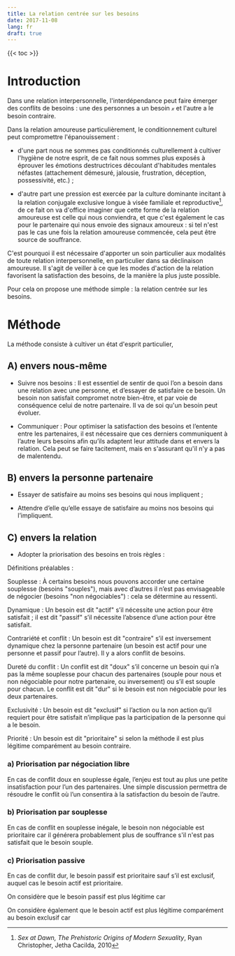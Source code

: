 ```yaml
---
title: La relation centrée sur les besoins
date: 2017-11-08
lang: fr
draft: true
---
```


{{< toc >}}

# Introduction
Dans une relation interpersonnelle, l'interdépendance peut faire émerger des conflits de besoins : une des personnes a un besoin 𝓍 et l'autre a le besoin contraire.

Dans la relation amoureuse particulièrement, le conditionnement culturel peut compromettre l'épanouissement :

- d'une part nous ne sommes pas conditionnés culturellement à cultiver l'hygiène de notre esprit, de ce fait nous sommes plus exposés à éprouver les émotions destructrices découlant d'habitudes mentales néfastes (attachement démesuré, jalousie, frustration, déception, possessivité, etc.) ;

- d'autre part une pression est exercée par la culture dominante incitant à la relation conjugale exclusive longue à visée familiale et reproductive[^1], de ce fait on va d'office imaginer que cette forme de la relation amoureuse est celle qui nous conviendra, et que c'est également le cas pour le partenaire qui nous envoie des signaux amoureux : si tel n'est pas le cas une fois la relation amoureuse commencée, cela peut être source de souffrance.

C'est pourquoi il est nécessaire d'apporter un soin particulier aux modalités de toute relation interpersonnelle, en particulier dans sa déclinaison amoureuse. Il s'agit de veiller à ce que les modes d'action de la relation favorisent la satisfaction des besoins, de la manière la plus juste possible.

Pour cela on propose une méthode simple : la relation centrée sur les besoins.

# Méthode
La méthode consiste à cultiver un état d'esprit particulier,

## A) envers nous-même

- Suivre nos besoins :
Il est essentiel de sentir de quoi l’on a besoin dans une relation avec une personne, et d’essayer de satisfaire ce besoin. Un besoin non satisfait compromet notre bien-être, et par voie de conséquence celui de notre partenaire.
Il va de soi qu'un besoin peut évoluer.

- Communiquer :
Pour optimiser la satisfaction des besoins et l’entente entre les partenaires, il est nécessaire que ces derniers communiquent à l’autre leurs besoins afin qu’ils adaptent leur attitude dans et envers la relation.
Cela peut se faire tacitement, mais en s'assurant qu'il n'y a pas de malentendu.

## B) envers la personne partenaire

- Essayer de satisfaire au moins ses besoins qui nous impliquent ;

- Attendre d’elle qu’elle essaye de satisfaire au moins nos besoins qui l’impliquent.

## C) envers la relation

- Adopter la priorisation des besoins en trois règles :

Définitions préalables :

Souplesse
: À certains besoins nous pouvons accorder une certaine souplesse (besoins "souples"), mais avec d’autres il n’est pas envisageable de négocier (besoins "non négociables") : cela se détermine au ressenti.

Dynamique
: Un besoin est dit "actif" s’il nécessite une action pour être satisfait ; il est dit "passif" s’il nécessite l’absence d’une action pour être satisfait.

Contrariété et conflit
: Un besoin est dit "contraire" s’il est inversement dynamique chez la personne partenaire (un besoin est actif pour une personne et passif pour l’autre). Il y a alors conflit de besoins.

Dureté du conflit
: Un conflit est dit "doux" s’il concerne un besoin qui n’a pas la même souplesse pour chacun des partenaires (souple pour nous et non négociable pour notre partenaire, ou inversement) ou s’il est souple pour chacun. Le conflit est dit "dur" si le besoin est non négociable pour les deux partenaires.

Exclusivité
: Un besoin est dit "exclusif" si l’action ou la non action qu’il requiert pour être satisfait n’implique pas la participation de la personne qui a le besoin.

Priorité
: Un besoin est dit "prioritaire" si selon la méthode il est plus légitime comparément au besoin contraire.

### a) Priorisation par négociation libre
En cas de conflit doux en souplesse égale, l’enjeu est tout au plus une petite insatisfaction pour l’un des partenaires. Une simple discussion permettra de résoudre le conflit où l’un consentira à la satisfaction du besoin de l’autre.

### b) Priorisation par souplesse
En cas de conflit en souplesse inégale, le besoin non négociable est prioritaire car il générera probablement plus de souffrance s'il n'est pas satisfait que le besoin souple.

### c) Priorisation passive
En cas de conflit dur, le besoin passif est prioritaire sauf s’il est exclusif, auquel cas le besoin actif est prioritaire.

On considère que le besoin passif est plus légitime car

On considère également que le besoin actif est plus légitime comparément au besoin exclusif car


[^1]: *Sex at Dawn, The Prehistoric Origins of Modern Sexuality*, Ryan Christopher, Jetha Cacilda, 2010
